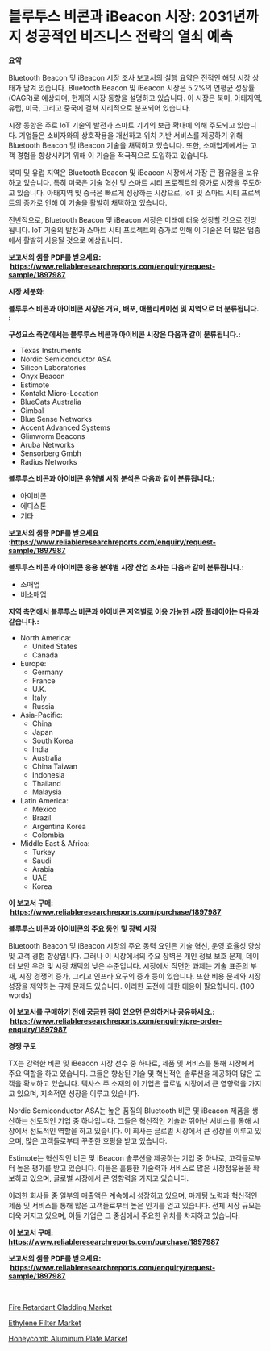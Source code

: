 <p><h1>블루투스 비콘과 iBeacon 시장: 2031년까지 성공적인 비즈니스 전략의 열쇠 예측</h1></p><p><strong>요약</strong></p>
<p><p>Bluetooth Beacon 및 iBeacon 시장 조사 보고서의 실행 요약은 전적인 해당 시장 상태가 담겨 있습니다. Bluetooth Beacon 및 iBeacon 시장은 5.2%의 연평균 성장률(CAGR)로 예상되며, 현재의 시장 동향을 설명하고 있습니다. 이 시장은 북미, 아태지역, 유럽, 미국, 그리고 중국에 걸쳐 지리적으로 분포되어 있습니다.</p><p>시장 동향은 주로 IoT 기술의 발전과 스마트 기기의 보급 확대에 의해 주도되고 있습니다. 기업들은 소비자와의 상호작용을 개선하고 위치 기반 서비스를 제공하기 위해 Bluetooth Beacon 및 iBeacon 기술을 채택하고 있습니다. 또한, 소매업계에서는 고객 경험을 향상시키기 위해 이 기술을 적극적으로 도입하고 있습니다.</p><p>북미 및 유럽 지역은 Bluetooth Beacon 및 iBeacon 시장에서 가장 큰 점유율을 보유하고 있습니다. 특히 미국은 기술 혁신 및 스마트 시티 프로젝트의 증가로 시장을 주도하고 있습니다. 아태지역 및 중국은 빠르게 성장하는 시장으로, IoT 및 스마트 시티 프로젝트의 증가로 인해 이 기술을 활발히 채택하고 있습니다.</p><p>전반적으로, Bluetooth Beacon 및 iBeacon 시장은 미래에 더욱 성장할 것으로 전망됩니다. IoT 기술의 발전과 스마트 시티 프로젝트의 증가로 인해 이 기술은 더 많은 업종에서 활발히 사용될 것으로 예상됩니다.</p></p>
<p><strong>보고서의 샘플 PDF를 받으세요: &nbsp;<a href="https://www.reliableresearchreports.com/enquiry/request-sample/1897987">https://www.reliableresearchreports.com/enquiry/request-sample/1897987</a></strong></p>
<p><strong>시장 세분화:</strong></p>
<p><strong> 블루투스 비콘과 아이비콘 시장은 개요, 배포, 애플리케이션 및 지역으로 더 분류됩니다. :</strong></p>
<p><strong>구성요소 측면에서는 블루투스 비콘과 아이비콘 시장은 다음과 같이 분류됩니다.:</strong></p>
<p><ul><li>Texas Instruments</li><li>Nordic Semiconductor ASA</li><li>Silicon Laboratories</li><li>Onyx Beacon</li><li>Estimote</li><li>Kontakt Micro-Location</li><li>BlueCats Australia</li><li>Gimbal</li><li>Blue Sense Networks</li><li>Accent Advanced Systems</li><li>Glimworm Beacons</li><li>Aruba Networks</li><li>Sensorberg Gmbh</li><li>Radius Networks</li></ul></p>
<p><strong> 블루투스 비콘과 아이비콘 유형별 시장 분석은 다음과 같이 분류됩니다.:</strong></p>
<p><ul><li>아이비콘</li><li>에디스톤</li><li>기타</li></ul></p>
<p><strong>보고서의 샘플 PDF를 받으세요 :<a href="https://www.reliableresearchreports.com/enquiry/request-sample/1897987">https://www.reliableresearchreports.com/enquiry/request-sample/1897987</a></strong></p>
<p><strong> 블루투스 비콘과 아이비콘 응용 분야별 시장 산업 조사는 다음과 같이 분류됩니다.:</strong></p>
<p><ul><li>소매업</li><li>비소매업</li></ul></p>
<p><strong>지역 측면에서 블루투스 비콘과 아이비콘 지역별로 이용 가능한 시장 플레이어는 다음과 같습니다.:</strong></p>
<p><ul>
    <li>
        North America:
        <ul>
            <li>United States</li>
            <li>Canada</li>
        </ul>
    </li>
    <li>
        Europe:
        <ul>
            <li>Germany</li>
            <li>France</li>
            <li>U.K.</li>
            <li>Italy</li>
            <li>Russia</li>
        </ul>
    </li>
    <li>
        Asia-Pacific:
        <ul>
            <li>China</li>
            <li>Japan</li>
            <li>South Korea</li>
            <li>India</li>
            <li>Australia</li>
            <li>China Taiwan</li>
            <li>Indonesia</li>
            <li>Thailand</li>
            <li>Malaysia</li>
        </ul>
    </li>
    <li>
        Latin America:
        <ul>
            <li>Mexico</li>
            <li>Brazil</li>
            <li>Argentina Korea</li>
            <li>Colombia</li>
        </ul>
    </li>
    <li>
        Middle East & Africa:
        <ul>
            <li>Turkey</li>
            <li>Saudi</li>
            <li>Arabia</li>
            <li>UAE</li>
            <li>Korea</li>
        </ul>
    </li>
    </ul></p>
<p><strong>이 보고서 구매: &nbsp;<a href="https://www.reliableresearchreports.com/purchase/1897987">https://www.reliableresearchreports.com/purchase/1897987</a></strong></p>
<p><strong>블루투스 비콘과 아이비콘의 주요 동인 및 장벽 시장</strong></p>
<p><p>Bluetooth Beacon 및 iBeacon 시장의 주요 동력 요인은 기술 혁신, 운영 효율성 향상 및 고객 경험 향상입니다. 그러나 이 시장에서의 주요 장벽은 개인 정보 보호 문제, 데이터 보안 우려 및 시장 채택의 낮은 수준입니다. 시장에서 직면한 과제는 기술 표준의 부재, 시장 경쟁의 증가, 그리고 인프라 요구의 증가 등이 있습니다. 또한 비용 문제와 시장 성장을 제약하는 규제 문제도 있습니다. 이러한 도전에 대한 대응이 필요합니다. (100 words)</p></p>
<p><strong>이 보고서를 구매하기 전에 궁금한 점이 있으면 문의하거나 공유하세요.: &nbsp;<a href="https://www.reliableresearchreports.com/enquiry/pre-order-enquiry/1897987">https://www.reliableresearchreports.com/enquiry/pre-order-enquiry/1897987</a></strong></p>
<p><strong>경쟁 구도</strong></p>
<p><p>TX는 강력한 비콘 및 iBeacon 시장 선수 중 하나로, 제품 및 서비스를 통해 시장에서 주요 역할을 하고 있습니다. 그들은 향상된 기술 및 혁신적인 솔루션을 제공하여 많은 고객을 확보하고 있습니다. 텍사스 주 소재의 이 기업은 글로벌 시장에서 큰 영향력을 가지고 있으며, 지속적인 성장을 이루고 있습니다.</p><p>Nordic Semiconductor ASA는 높은 품질의 Bluetooth 비콘 및 iBeacon 제품을 생산하는 선도적인 기업 중 하나입니다. 그들은 혁신적인 기술과 뛰어난 서비스를 통해 시장에서 선도적인 역할을 하고 있습니다. 이 회사는 글로벌 시장에서 큰 성장을 이루고 있으며, 많은 고객들로부터 꾸준한 호평을 받고 있습니다.</p><p>Estimote는 혁신적인 비콘 및 iBeacon 솔루션을 제공하는 기업 중 하나로, 고객들로부터 높은 평가를 받고 있습니다. 이들은 훌륭한 기술력과 서비스로 많은 시장점유율을 확보하고 있으며, 글로벌 시장에서 큰 영향력을 가지고 있습니다. </p><p>이러한 회사들 중 일부의 매출액은 계속해서 성장하고 있으며, 마케팅 노력과 혁신적인 제품 및 서비스를 통해 많은 고객들로부터 높은 인기를 얻고 있습니다. 전체 시장 규모는 더욱 커지고 있으며, 이들 기업은 그 중심에서 주요한 위치를 차지하고 있습니다.</p></p>
<p><strong>이 보고서 구매: &nbsp; <a href="https://www.reliableresearchreports.com/purchase/1897987">https://www.reliableresearchreports.com/purchase/1897987</a></strong></p>
<p><strong>보고서의 샘플 PDF를 받으세요: &nbsp;<a href="https://www.reliableresearchreports.com/enquiry/request-sample/1897987">https://www.reliableresearchreports.com/enquiry/request-sample/1897987</a></strong><strong></strong></p>
<p>&nbsp;</p>
<p><p><a href="https://github.com/bobicer/Market-Research-Report-List-2/blob/main/fire-retardant-cladding-market.md">Fire Retardant Cladding Market</a></p><p><a href="https://github.com/timeliteaut/Market-Research-Report-List-1/blob/main/ethylene-filter-market.md">Ethylene Filter Market</a></p><p><a href="https://github.com/seekum/Market-Research-Report-List-1/blob/main/honeycomb-aluminum-plate-market.md">Honeycomb Aluminum Plate Market</a></p></p>